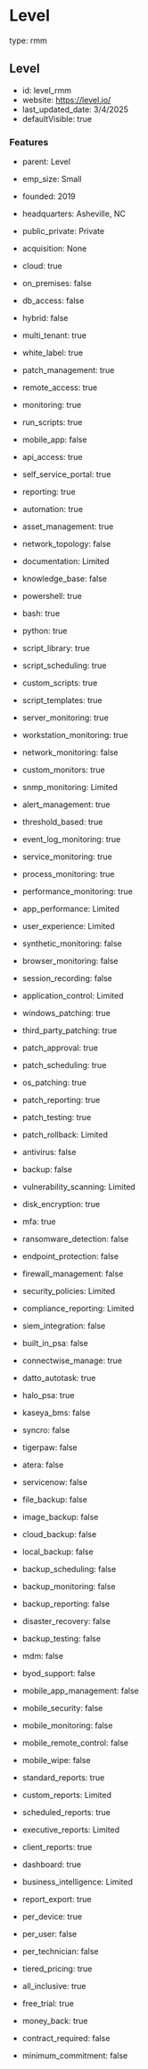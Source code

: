 # Level
type: rmm

## Level
- id: level_rmm
- website: https://level.io/
- last_updated_date: 3/4/2025
- defaultVisible: true

### Features
- parent: Level
- emp_size: Small
- founded: 2019
- headquarters: Asheville, NC
- public_private: Private
- acquisition: None

- cloud: true
- on_premises: false
- db_access: false
- hybrid: false
- multi_tenant: true
- white_label: true

- patch_management: true
- remote_access: true
- monitoring: true
- run_scripts: true
- mobile_app: false
- api_access: true
- self_service_portal: true
- reporting: true
- automation: true
- asset_management: true
- network_topology: false
- documentation: Limited
- knowledge_base: false

- powershell: true
- bash: true
- python: true
- script_library: true
- script_scheduling: true
- custom_scripts: true
- script_templates: true

- server_monitoring: true
- workstation_monitoring: true
- network_monitoring: false
- custom_monitors: true
- snmp_monitoring: Limited
- alert_management: true
- threshold_based: true
- event_log_monitoring: true
- service_monitoring: true
- process_monitoring: true
- performance_monitoring: true

- app_performance: Limited
- user_experience: Limited
- synthetic_monitoring: false
- browser_monitoring: false
- session_recording: false
- application_control: Limited

- windows_patching: true
- third_party_patching: true
- patch_approval: true
- patch_scheduling: true
- os_patching: true
- patch_reporting: true
- patch_testing: true
- patch_rollback: Limited

- antivirus: false
- backup: false
- vulnerability_scanning: Limited
- disk_encryption: true
- mfa: true
- ransomware_detection: false
- endpoint_protection: false
- firewall_management: false
- security_policies: Limited
- compliance_reporting: Limited
- siem_integration: false

- built_in_psa: false
- connectwise_manage: true
- datto_autotask: true
- halo_psa: true
- kaseya_bms: false
- syncro: false
- tigerpaw: false
- atera: false
- servicenow: false

- file_backup: false
- image_backup: false
- cloud_backup: false
- local_backup: false
- backup_scheduling: false
- backup_monitoring: false
- backup_reporting: false
- disaster_recovery: false
- backup_testing: false

- mdm: false
- byod_support: false
- mobile_app_management: false
- mobile_security: false
- mobile_monitoring: false
- mobile_remote_control: false
- mobile_wipe: false

- standard_reports: true
- custom_reports: Limited
- scheduled_reports: true
- executive_reports: Limited
- client_reports: true
- dashboard: true
- business_intelligence: Limited
- report_export: true

- per_device: true
- per_user: false
- per_technician: false
- tiered_pricing: true
- all_inclusive: true
- free_trial: true
- money_back: true
- contract_required: false
- minimum_commitment: false 
